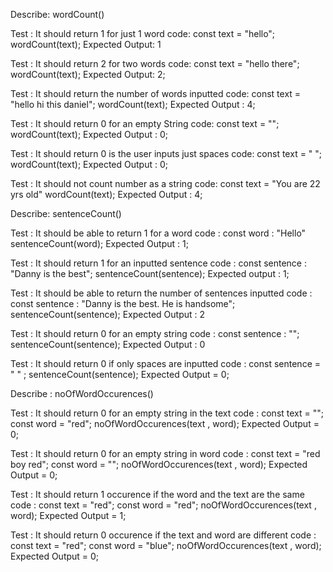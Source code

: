Describe: wordCount()

Test : It should return 1 for just 1 word
code:
const text = "hello";
wordCount(text);
Expected Output: 1

Test : It should return 2 for two words
code:
const text = "hello there";
wordCount(text);
Expected Output: 2;

Test : It should return the number of words inputted
code:
const text = "hello hi this daniel";
wordCount(text);
Expected Output : 4;

Test : It should return 0 for an empty String
code:
const text = "";
wordCount(text);
Expected Output : 0;

Test : It should return 0 is the user inputs just spaces
code:
const text = "          ";
wordCount(text);
Expected Output : 0;

Test : It should not count number as a string
code:
const text = "You are 22 yrs old"
wordCount(text);
Expected Output : 4;



Describe: sentenceCount()

Test : It should be able to return 1 for a word 
code :
const word : "Hello"
sentenceCount(word);
Expected Output : 1;

Test : It should return 1 for an inputted sentence
code : 
const sentence : "Danny is the best";
sentenceCount(sentence);
Expected output : 1;

Test : It should be able to return the number of sentences inputted 
code :
const sentence : "Danny is the best. He is handsome";
sentenceCount(sentence);
Expected Output : 2

Test : It should return 0 for an empty string
code : 
const sentence : "";
sentenceCount(sentence);
Expected Output : 0

Test : It should return 0 if only spaces are inputted
code :
const sentence = "      " ;
sentenceCount(sentence);
Expected Output = 0;


Describe : noOfWordOccurences()

Test : It should return 0 for an empty string in the text
code :
const text = "";
const word = "red";
noOfWordOccurences(text , word);
Expected Output = 0;

Test : It should return 0 for an empty string in word
code :
const text = "red boy red";
const word = "";
noOfWordOccurences(text , word);
Expected Output = 0;

Test : It should return 1 occurence if the word and the text are the same
code :
const text = "red";
const word = "red";
noOfWordOccurences(text , word);
Expected Output = 1;

Test : It should return 0 occurence if the text and word are different
code : 
const text = "red";
const word = "blue";
noOfWordOccurences(text , word);
Expected Output = 0;